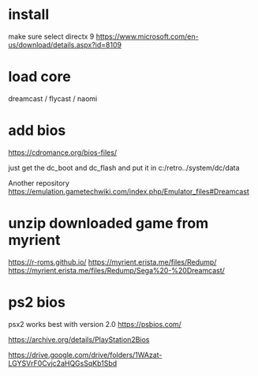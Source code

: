 # install
make sure select directx 9
https://www.microsoft.com/en-us/download/details.aspx?id=8109

# load core
dreamcast / flycast / naomi

# add bios
https://cdromance.org/bios-files/

just get the dc_boot and dc_flash
and put it in c:/retro../system/dc/data

Another repository
https://emulation.gametechwiki.com/index.php/Emulator_files#Dreamcast

# unzip downloaded game from myrient
https://r-roms.github.io/
https://myrient.erista.me/files/Redump/
https://myrient.erista.me/files/Redump/Sega%20-%20Dreamcast/

# ps2 bios
psx2 works best with version 2.0
https://psbios.com/

https://archive.org/details/PlayStation2Bios

https://drive.google.com/drive/folders/1WAzat-LGYSVrF0Cvjc2aHQGsSqKb1Sbd